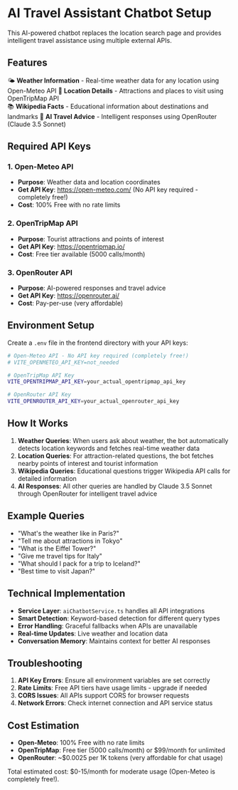 # AI Travel Assistant Chatbot Setup

This AI-powered chatbot replaces the location search page and provides intelligent travel assistance using multiple external APIs.

## Features

🌤️ **Weather Information** - Real-time weather data for any location using Open-Meteo API
📍 **Location Details** - Attractions and places to visit using OpenTripMap API  
📚 **Wikipedia Facts** - Educational information about destinations and landmarks
💬 **AI Travel Advice** - Intelligent responses using OpenRouter (Claude 3.5 Sonnet)

## Required API Keys

### 1. Open-Meteo API
- **Purpose**: Weather data and location coordinates
- **Get API Key**: https://open-meteo.com/ (No API key required - completely free!)
- **Cost**: 100% Free with no rate limits

### 2. OpenTripMap API
- **Purpose**: Tourist attractions and points of interest
- **Get API Key**: https://opentripmap.io/
- **Cost**: Free tier available (5000 calls/month)

### 3. OpenRouter API
- **Purpose**: AI-powered responses and travel advice
- **Get API Key**: https://openrouter.ai/
- **Cost**: Pay-per-use (very affordable)

## Environment Setup

Create a `.env` file in the frontend directory with your API keys:

```bash
# Open-Meteo API - No API key required (completely free!)
# VITE_OPENMETEO_API_KEY=not_needed

# OpenTripMap API Key
VITE_OPENTRIPMAP_API_KEY=your_actual_opentripmap_api_key

# OpenRouter API Key
VITE_OPENROUTER_API_KEY=your_actual_openrouter_api_key
```

## How It Works

1. **Weather Queries**: When users ask about weather, the bot automatically detects location keywords and fetches real-time weather data
2. **Location Queries**: For attraction-related questions, the bot fetches nearby points of interest and tourist information
3. **Wikipedia Queries**: Educational questions trigger Wikipedia API calls for detailed information
4. **AI Responses**: All other queries are handled by Claude 3.5 Sonnet through OpenRouter for intelligent travel advice

## Example Queries

- "What's the weather like in Paris?"
- "Tell me about attractions in Tokyo"
- "What is the Eiffel Tower?"
- "Give me travel tips for Italy"
- "What should I pack for a trip to Iceland?"
- "Best time to visit Japan?"

## Technical Implementation

- **Service Layer**: `aiChatbotService.ts` handles all API integrations
- **Smart Detection**: Keyword-based detection for different query types
- **Error Handling**: Graceful fallbacks when APIs are unavailable
- **Real-time Updates**: Live weather and location data
- **Conversation Memory**: Maintains context for better AI responses

## Troubleshooting

1. **API Key Errors**: Ensure all environment variables are set correctly
2. **Rate Limits**: Free API tiers have usage limits - upgrade if needed
3. **CORS Issues**: All APIs support CORS for browser requests
4. **Network Errors**: Check internet connection and API service status

## Cost Estimation

- **Open-Meteo**: 100% Free with no rate limits
- **OpenTripMap**: Free tier (5000 calls/month) or $99/month for unlimited  
- **OpenRouter**: ~$0.0025 per 1K tokens (very affordable for chat usage)

Total estimated cost: $0-15/month for moderate usage (Open-Meteo is completely free!).
